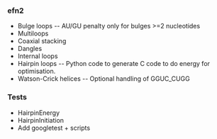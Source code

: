 ### efn2
- Bulge loops
-- AU/GU penalty only for bulges >=2 nucleotides
- Multiloops
- Coaxial stacking
- Dangles
- Internal loops
- Hairpin loops
-- Python code to generate C code to do energy for optimisation.
- Watson-Crick helices
-- Optional handling of GGUC_CUGG


### Tests
- HairpinEnergy
- HairpinInitiation
- Add googletest + scripts

